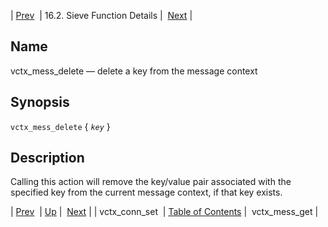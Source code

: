 | [Prev](sieve.ref.vctx_conn_set)  | 16.2. Sieve Function Details |  [Next](sieve.ref.vctx_mess_get.php) |

<a name="sieve.ref.vctx_mess_delete"></a>
## Name

vctx_mess_delete — delete a key from the message context

## Synopsis

`vctx_mess_delete` { *`key`* }

<a name="idp31391072"></a>
## Description

Calling this action will remove the key/value pair associated with the specified key from the current message context, if that key exists.

| [Prev](sieve.ref.vctx_conn_set)  | [Up](sieve.ref.files.php) |  [Next](sieve.ref.vctx_mess_get.php) |
| vctx_conn_set  | [Table of Contents](index) |  vctx_mess_get |
